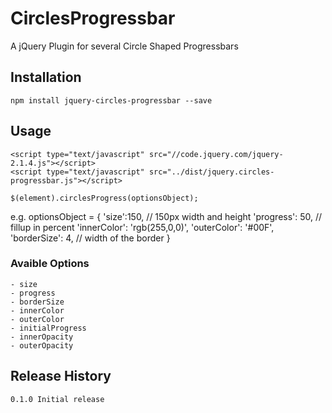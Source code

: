 # CirclesProgressbar
A jQuery Plugin for several Circle Shaped Progressbars

## Installation
	npm install jquery-circles-progressbar --save

## Usage
	<script type="text/javascript" src="//code.jquery.com/jquery-2.1.4.js"></script>
	<script type="text/javascript" src="../dist/jquery.circles-progressbar.js"></script>

	$(element).circlesProgress(optionsObject);

e.g.
	optionsObject = {
		'size':150, // 150px width and height
		'progress': 50, // fillup in percent
		'innerColor': 'rgb(255,0,0)',
		'outerColor': '#00F',
		'borderSize': 4, // width of the border
	}

### Avaible Options
	- size 
	- progress
	- borderSize
	- innerColor
	- outerColor
	- initialProgress
	- innerOpacity
	- outerOpacity

## Release History
	0.1.0 Initial release